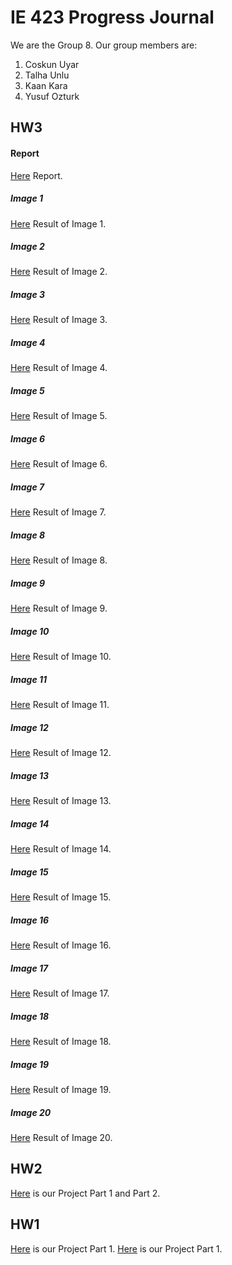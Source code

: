 # IE 423 Progress Journal

We are the Group 8. Our group members are:
1. Coskun Uyar
2. Talha Unlu
3. Kaan Kara
4. Yusuf Ozturk

## HW3
#### Report
[Here](files/HW2part1part2.html) Report.
##### Image 1
[Here](files/HW2part1part2.html) Result of Image 1.
##### Image 2
[Here](files/HW2part1part2.html) Result of Image 2.
##### Image 3
[Here](files/HW2part1part2.html) Result of Image 3.
##### Image 4
[Here](files/HW2part1part2.html) Result of Image 4.
##### Image 5
[Here](files/HW2part1part2.html) Result of Image 5.
##### Image 6
[Here](files/HW2part1part2.html) Result of Image 6.
##### Image 7
[Here](files/HW2part1part2.html) Result of Image 7.
##### Image 8
[Here](files/HW2part1part2.html) Result of Image 8.
##### Image 9
[Here](files/HW2part1part2.html) Result of Image 9.
##### Image 10
[Here](files/HW2part1part2.html) Result of Image 10.
##### Image 11
[Here](files/HW2part1part2.html) Result of Image 11.
##### Image 12
[Here](files/HW2part1part2.html) Result of Image 12.
##### Image 13
[Here](files/HW2part1part2.html) Result of Image 13.
##### Image 14
[Here](files/HW2part1part2.html) Result of Image 14.
##### Image 15
[Here](files/HW2part1part2.html) Result of Image 15.
##### Image 16
[Here](files/HW2part1part2.html) Result of Image 16.
##### Image 17
[Here](files/HW2part1part2.html) Result of Image 17.
##### Image 18
[Here](files/HW2part1part2.html) Result of Image 18.
##### Image 19
[Here](files/HW2part1part2.html) Result of Image 19.
##### Image 20
[Here](files/HW2part1part2.html) Result of Image 20.

## HW2
[Here](files/HW2part1part2.html) is our Project Part 1 and Part 2.

## HW1
[Here](files/part1.html) is our Project Part 1.
[Here](files/part2.html) is our Project Part 1.
